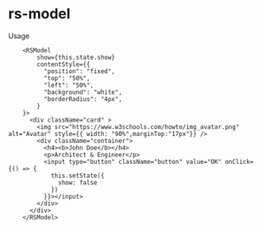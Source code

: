# rs-model

Usage


        <RSModel 
            show={this.state.show} 
            contentStyle={{
              "position": "fixed",
              "top": "50%",
              "left": "50%",
              "background": "white",
              "borderRadius": "4px",
            }
        }>
          <div className="card" >
            <img src="https://www.w3schools.com/howto/img_avatar.png" alt="Avatar" style={{ width: "90%",marginTop:"17px"}} />
            <div className="container">
              <h4><b>John Doe</b></h4>
              <p>Architect & Engineer</p>
              <input type="button" className="button" value="OK" onClick={() => {
                this.setState({
                  show: false
                })
              }}></input>
            </div>
          </div>
        </RSModel>
     
